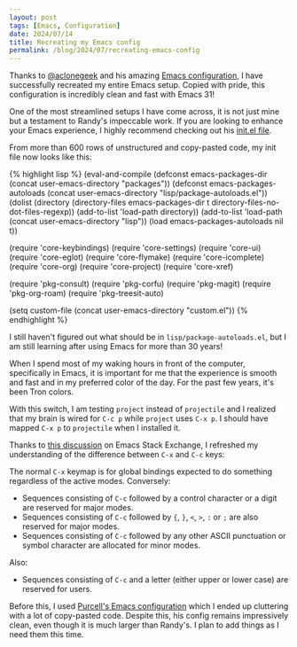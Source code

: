 ```yaml
---
layout: post
tags: [Emacs, Configuration]
date: 2024/07/14
title: Recreating my Emacs config
permalink: /blog/2024/07/recreating-emacs-config
---
```


Thanks to [@aclonegeek](https://github.com/aclonegeek) and his amazing [Emacs configuration](https://github.com/aclonegeek/.emacs.d), I have successfully recreated my entire Emacs setup. Copied with pride, this configuration is incredibly clean and fast with Emacs 31!

One of the most streamlined setups I have come across, it is not just mine but a testament to Randy's impeccable work. If you are looking to enhance your Emacs experience, I highly recommend checking out his [init.el file](https://github.com/aclonegeek/.emacs.d/init.el).

From more than 600 rows of unstructured and copy-pasted code, my init file now looks like this:

{% highlight lisp %}
(eval-and-compile
  (defconst emacs-packages-dir (concat
                                user-emacs-directory
                                "packages"))
  (defconst emacs-packages-autoloads (concat
                                      user-emacs-directory
                                      "lisp/package-autoloads.el"))
  (dolist (directory (directory-files
                      emacs-packages-dir
                      t
                      directory-files-no-dot-files-regexp))
    (add-to-list 'load-path directory))
  (add-to-list 'load-path (concat user-emacs-directory "lisp"))
  (load emacs-packages-autoloads nil t))

(require 'core-keybindings)
(require 'core-settings)
(require 'core-ui)
(require 'core-eglot)
(require 'core-flymake)
(require 'core-icomplete)
(require 'core-org)
(require 'core-project)
(require 'core-xref)

(require 'pkg-consult)
(require 'pkg-corfu)
(require 'pkg-magit)
(require 'pkg-org-roam)
(require 'pkg-treesit-auto)

(setq custom-file (concat user-emacs-directory "custom.el"))
{% endhighlight %}

I still haven't figured out what should be in `lisp/package-autoloads.el`, but I am still learning after using Emacs for more than 30 years!

When I spend most of my waking hours in front of the computer, specifically in Emacs, it is important for me that the experience is smooth and fast and in my preferred color of the day. For the past few years, it's been Tron colors.

With this switch, I am testing `project` instead of `projectile` and I realized that my brain is wired for `C-c p` while `project` uses `C-x p`. I should have mapped `C-x p` to `projectile` when I installed it.

Thanks to [this discussion](https://emacs.stackexchange.com/questions/68877/what-is-the-difference-between-c-x-and-c-c-and-the-concept-behind-it) on Emacs Stack Exchange, I refreshed my understanding of the difference between `C-x` and `C-c` keys:

The normal `C-x` keymap is for global bindings expected to do something regardless of the active modes. Conversely:

- Sequences consisting of `C-c` followed by a control character or a digit are reserved for major modes.
- Sequences consisting of `C-c` followed by `{`, `}`, `<`, `>`, `:` or `;` are also reserved for major modes.
- Sequences consisting of `C-c` followed by any other ASCII punctuation or symbol character are allocated for minor modes.

Also:
- Sequences consisting of `C-c` and a letter (either upper or lower case) are reserved for users.

Before this, I used [Purcell's Emacs configuration](https://github.com/purcell/emacs.d) which I ended up cluttering with a lot of copy-pasted code. Despite this, his config remains impressively clean, even though it is much larger than Randy's. I plan to add things as I need them this time.

